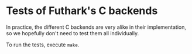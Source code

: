 # Tests of Futhark's C backends

In practice, the different C backends are very alike in their
implementation, so we hopefully don't need to test them all
individually.

To run the tests, execute `make`.
